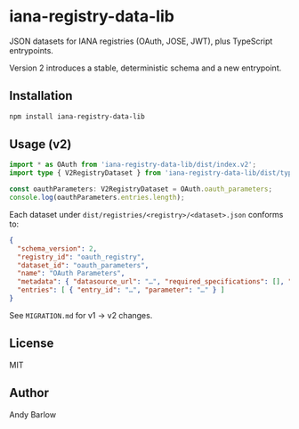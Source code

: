 # iana-registry-data-lib

JSON datasets for IANA registries (OAuth, JOSE, JWT), plus TypeScript entrypoints.

Version 2 introduces a stable, deterministic schema and a new entrypoint.

## Installation

```sh
npm install iana-registry-data-lib
```

## Usage (v2)

```ts
import * as OAuth from 'iana-registry-data-lib/dist/index.v2';
import type { V2RegistryDataset } from 'iana-registry-data-lib/dist/types.v2';

const oauthParameters: V2RegistryDataset = OAuth.oauth_parameters;
console.log(oauthParameters.entries.length);
```

Each dataset under `dist/registries/<registry>/<dataset>.json` conforms to:

```json
{
  "schema_version": 2,
  "registry_id": "oauth_registry",
  "dataset_id": "oauth_parameters",
  "name": "OAuth Parameters",
  "metadata": { "datasource_url": "…", "required_specifications": [], "last_updated_iso": "…" },
  "entries": [ { "entry_id": "…", "parameter": "…" } ]
}
```

See `MIGRATION.md` for v1 → v2 changes.

## License
MIT

## Author
Andy Barlow
